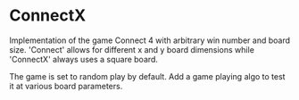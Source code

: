 # ConnectX

Implementation of the game Connect 4 with arbitrary win number and board size.
'Connect' allows for different x and y board dimensions while 'ConnectX' always uses a square board.

The game is set to random play by default. Add a game playing algo to test it at various board parameters.

